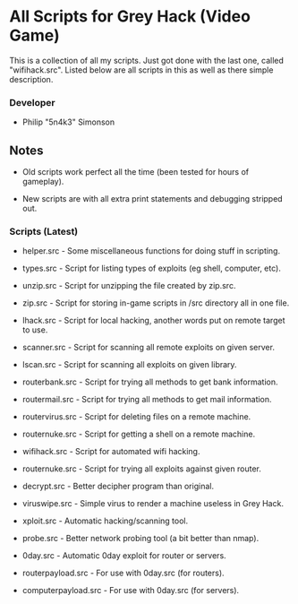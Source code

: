 # All Scripts for Grey Hack (Video Game)

This is a collection of all my scripts. Just got done with the last one,
called "wifihack.src". Listed below are all scripts in this as well as there
simple description.

### Developer

 - Philip "5n4k3" Simonson

## Notes

 - Old scripts work perfect all the time (been tested for hours of gameplay).

 - New scripts are with all extra print statements and debugging stripped out.

### Scripts (Latest)

 - helper.src - Some miscellaneous functions for doing stuff in scripting.

 - types.src - Script for listing types of exploits (eg shell, computer, etc).

 - unzip.src - Script for unzipping the file created by zip.src.

 - zip.src - Script for storing in-game scripts in /src directory all in one file.

 - lhack.src - Script for local hacking, another words put on remote target to use.

 - scanner.src - Script for scanning all remote exploits on given server.

 - lscan.src - Script for scanning all exploits on given library.

 - routerbank.src - Script for trying all methods to get bank information.

 - routermail.src - Script for trying all methods to get mail information.

 - routervirus.src - Script for deleting files on a remote machine.

 - routernuke.src - Script for getting a shell on a remote machine.

 - wifihack.src - Script for automated wifi hacking.

 - routernuke.src - Script for trying all exploits against given router.

 - decrypt.src - Better decipher program than original.

 - viruswipe.src - Simple virus to render a machine useless in Grey Hack.

 - xploit.src - Automatic hacking/scanning tool.

 - probe.src - Better network probing tool (a bit better than nmap).

 - 0day.src - Automatic 0day exploit for router or servers.

 - routerpayload.src - For use with 0day.src (for routers).

 - computerpayload.src - For use with 0day.src (for servers).

